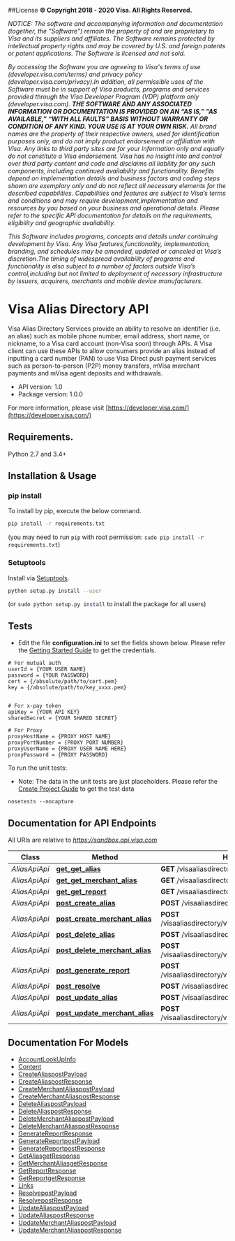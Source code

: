 ##License
**© Copyright 2018 - 2020 Visa. All Rights Reserved.** 

*NOTICE: The software and accompanying information and documentation (together, the “Software”) remain the property of and are proprietary to Visa and its suppliers and affiliates. The Software remains protected by intellectual property rights and may be covered by U.S. and foreign patents or patent applications. The Software is licensed and not sold.*

*By accessing the Software you are agreeing to Visa's terms of use (developer.visa.com/terms) and privacy policy (developer.visa.com/privacy).In addition, all permissible uses of the Software must be in support of Visa products, programs and services provided through the Visa Developer Program (VDP) platform only (developer.visa.com). **THE SOFTWARE AND ANY ASSOCIATED INFORMATION OR DOCUMENTATION IS PROVIDED ON AN “AS IS,” “AS AVAILABLE,” “WITH ALL FAULTS” BASIS WITHOUT WARRANTY OR CONDITION OF ANY KIND. YOUR USE IS AT YOUR OWN RISK.** All brand names are the property of their respective owners, used for identification purposes only, and do not imply product endorsement or affiliation with Visa. Any links to third party sites are for your information only and equally do not constitute a Visa endorsement. Visa has no insight into and control over third party content and code and disclaims all liability for any such components, including continued availability and functionality. Benefits depend on implementation details and business factors and coding steps shown are exemplary only and do not reflect all necessary elements for the described capabilities. Capabilities and features are subject to Visa’s terms and conditions and may require development,implementation and resources by you based on your business and operational details. Please refer to the specific API documentation for details on the requirements, eligibility and geographic availability.*

*This Software includes programs, concepts and details under continuing development by Visa. Any Visa features,functionality, implementation, branding, and schedules may be amended, updated or canceled at Visa’s discretion.The timing of widespread availability of programs and functionality is also subject to a number of factors outside Visa’s control,including but not limited to deployment of necessary infrastructure by issuers, acquirers, merchants and mobile device manufacturers.*

# Visa Alias Directory API
Visa Alias Directory Services provide an ability to resolve an identifier (i.e. an alias) such as mobile phone number, email address, short name, or nickname, to a Visa card account (non-Visa soon) through APIs.  A Visa client can use these APIs to allow consumers provide an alias instead of inputting a card number (PAN) to use Visa Direct push payment services such as person-to-person (P2P) money transfers, mVisa merchant payments and mVisa agent deposits and withdrawals.

- API version: 1.0
- Package version: 1.0.0

For more information, please visit [https://developer.visa.com/](https://developer.visa.com/)

## Requirements.

Python 2.7 and 3.4+

## Installation & Usage
### pip install

To install by pip, execute the below command.

```sh
pip install -r requirements.txt
```
(you may need to run `pip` with root permission: `sudo pip install -r requirements.txt`)

### Setuptools

Install via [Setuptools](http://pypi.python.org/pypi/setuptools).

```sh
python setup.py install --user
```
(or `sudo python setup.py install` to install the package for all users)


## Tests
- Edit the file **configuration.ini** to set the fields shown below. Please refer the [Getting Started Guide](https://developer.visa.com/vdpguide#get-started-overview) to get the credentials.

```
# For mutual auth
userId = {YOUR USER NAME}
password = {YOUR PASSWORD}
cert = {/absolute/path/to/cert.pem}
key = {/absolute/path/to/key_xxxx.pem}


# For x-pay token
apiKey = {YOUR API KEY}
sharedSecret = {YOUR SHARED SECRET}

# For Proxy
proxyHostName = {PROXY HOST NAME}
proxyPortNumber = {PROXY PORT NUMBER}
proxyUserName = {PROXY USER NAME HERE}
proxyPassword = {PROXY PASSWORD}

```
To run the unit tests:
- Note: The data in the unit tests are just placeholders. Please refer the [Create Project Guide](https://developer.visa.com/pages/working-with-visa-apis/create-project) to get the test data
```
nosetests --nocapture
```

## Documentation for API Endpoints

All URIs are relative to *https://sandbox.api.visa.com*

Class | Method | HTTP request | Description
------------ | ------------- | ------------- | -------------
*AliasApiApi* | [**get_get_alias**](docs/AliasApiApi.md#get_get_alias) | **GET** /visaaliasdirectory/v1/manage/{guid} | 
*AliasApiApi* | [**get_get_merchant_alias**](docs/AliasApiApi.md#get_get_merchant_alias) | **GET** /visaaliasdirectory/v1/managemerchant | 
*AliasApiApi* | [**get_get_report**](docs/AliasApiApi.md#get_get_report) | **GET** /visaaliasdirectory/v1/managereport | 
*AliasApiApi* | [**post_create_alias**](docs/AliasApiApi.md#post_create_alias) | **POST** /visaaliasdirectory/v1/manage/createalias | 
*AliasApiApi* | [**post_create_merchant_alias**](docs/AliasApiApi.md#post_create_merchant_alias) | **POST** /visaaliasdirectory/v1/managemerchant/createalias | 
*AliasApiApi* | [**post_delete_alias**](docs/AliasApiApi.md#post_delete_alias) | **POST** /visaaliasdirectory/v1/manage/deletealias | 
*AliasApiApi* | [**post_delete_merchant_alias**](docs/AliasApiApi.md#post_delete_merchant_alias) | **POST** /visaaliasdirectory/v1/managemerchant/deletealias | 
*AliasApiApi* | [**post_generate_report**](docs/AliasApiApi.md#post_generate_report) | **POST** /visaaliasdirectory/v1/managereport/generate | 
*AliasApiApi* | [**post_resolve**](docs/AliasApiApi.md#post_resolve) | **POST** /visaaliasdirectory/v1/resolve | 
*AliasApiApi* | [**post_update_alias**](docs/AliasApiApi.md#post_update_alias) | **POST** /visaaliasdirectory/v1/manage/updatealias | 
*AliasApiApi* | [**post_update_merchant_alias**](docs/AliasApiApi.md#post_update_merchant_alias) | **POST** /visaaliasdirectory/v1/managemerchant/updatealias | 


## Documentation For Models

 - [AccountLookUpInfo](docs/AccountLookUpInfo.md)
 - [Content](docs/Content.md)
 - [CreateAliaspostPayload](docs/CreateAliaspostPayload.md)
 - [CreateAliaspostResponse](docs/CreateAliaspostResponse.md)
 - [CreateMerchantAliaspostPayload](docs/CreateMerchantAliaspostPayload.md)
 - [CreateMerchantAliaspostResponse](docs/CreateMerchantAliaspostResponse.md)
 - [DeleteAliaspostPayload](docs/DeleteAliaspostPayload.md)
 - [DeleteAliaspostResponse](docs/DeleteAliaspostResponse.md)
 - [DeleteMerchantAliaspostPayload](docs/DeleteMerchantAliaspostPayload.md)
 - [DeleteMerchantAliaspostResponse](docs/DeleteMerchantAliaspostResponse.md)
 - [GenerateReportResponse](docs/GenerateReportResponse.md)
 - [GenerateReportpostPayload](docs/GenerateReportpostPayload.md)
 - [GenerateReportpostResponse](docs/GenerateReportpostResponse.md)
 - [GetAliasgetResponse](docs/GetAliasgetResponse.md)
 - [GetMerchantAliasgetResponse](docs/GetMerchantAliasgetResponse.md)
 - [GetReportResponse](docs/GetReportResponse.md)
 - [GetReportgetResponse](docs/GetReportgetResponse.md)
 - [Links](docs/Links.md)
 - [ResolvepostPayload](docs/ResolvepostPayload.md)
 - [ResolvepostResponse](docs/ResolvepostResponse.md)
 - [UpdateAliaspostPayload](docs/UpdateAliaspostPayload.md)
 - [UpdateAliaspostResponse](docs/UpdateAliaspostResponse.md)
 - [UpdateMerchantAliaspostPayload](docs/UpdateMerchantAliaspostPayload.md)
 - [UpdateMerchantAliaspostResponse](docs/UpdateMerchantAliaspostResponse.md)
